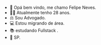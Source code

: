 - 👋 Opá bem vindo, me chamo Felipe Neves.
-  🧑‍💼 Atualmente tenho 28 anos.
-  ⚖️ Sou Advogado.
-  💻 Estou migrando de área.
-  📚 estudando  Fullstack .
-  🚩 SP.
